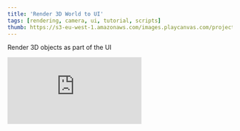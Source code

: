 ```yaml
---
title: 'Render 3D World to UI'
tags: [rendering, camera, ui, tutorial, scripts]
thumb: https://s3-eu-west-1.amazonaws.com/images.playcanvas.com/projects/12/855150/6398DC-image-75.jpg
---
```


Render 3D objects as part of the UI
<div className="iframe-container">
    <iframe loading="lazy" src="https://playcanv.as/p/CQzD8zlM/" title="Render 3D World to UI" webkitallowfullscreen="true" mozallowfullscreen="true" allow="autoplay" allowfullscreen="true" allowvr="" scrolling="no" frameborder="0" />
</div>
